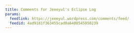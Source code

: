 ```yaml
---
title: Comments for Jeeeyul's Eclipse Log
params:
  feedlink: https://jeeeyul.wordpress.com/comments/feed/
  feedid: 4ad9181f363455cad0a6408545050239
---
```

